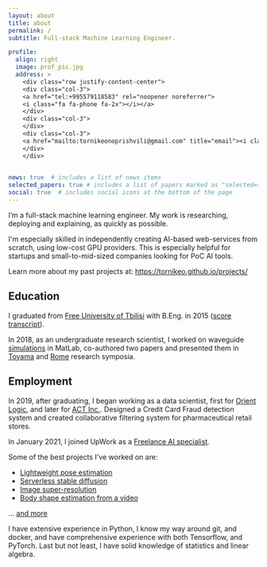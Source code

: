 ```yaml
---
layout: about
title: about
permalink: /
subtitle: Full-stack Machine Learning Engineer.

profile:
  align: right
  image: prof_pic.jpg
  address: >
    <div class="row justify-content-center">
    <div class="col-3">
    <a href="tel:+995579118583" rel="noopener noreferrer"> 
    <i class="fa fa-phone fa-2x"></i></a>
    </div>
    <div class="col-3">
    </div>
    <div class="col-3">
    <a href="mailto:tornikeonoprishvili@gmail.com" title="email"><i class="fa fa-envelope fa-2x"></i></a>
    </div>
    </div>
    

news: true  # includes a list of news items
selected_papers: true # includes a list of papers marked as "selected={true}"
social: true  # includes social icons at the bottom of the page
---
```


I’m a full-stack machine learning engineer. My work is researching, deploying and explaining, as quickly as possible.

I'm especially skilled in independently creating AI-based web-services from scratch, using low-cost GPU providers. This is especially helpful for startups and small-to-mid-sized companies looking for PoC AI tools.

Learn more about my past projects at: https://tornikeo.github.io/projects/

## Education

I graduated from [Free University of Tbilisi](https://freeuni.edu.ge/en) with B.Eng. in 2015 ([score transcript]({{site.baseurl}}/assets/pdf/score-transcript.pdf)).

In 2018, as an undergraduate research scientist, I worked on waveguide [simulations](https://en.wikipedia.org/wiki/Finite-difference_time-domain_method) in MatLab, co-authored two papers and presented them in [Toyama](https://www.piers.org/piers2018Toyama/reg.php) and [Rome](https://www.piers.org/piers2019Rome/) research symposia.

## Employment

In 2019, after graduating, I began working as a data scientist, first for [Orient Logic](https://www.ol.ge/en), and later for [ACT Inc.](https://act-global.com/en/main/georgia). Designed a Credit Card Fraud detection system and created collaborative filtering system for pharmaceutical retail stores. 

In January 2021, I joined UpWork as a [Freelance AI specialist](https://www.upwork.com/freelancers/~01a3aea673f4f7db6c).  

Some of the best projects I've worked on are:

- [Lightweight pose estimation]({{site.baseurl}}/projects/pose_estim/)
- [Serverless stable diffusion]({{site.baseurl}}/projects/serverless_diffusion/)
- [Image super-resolution]({{site.baseurl}}/projects/swinir_superres/)
- [Body shape estimation from a video]({{site.baseurl}}/projects/shapy/)  

... [and more]({{site.baseurl}}/projects/)

I have extensive experience in Python, I know my way around git, and docker, and have comprehensive experience with both Tensorflow, and PyTorch. Last but not least, I have solid knowledge of statistics and linear algebra.  
